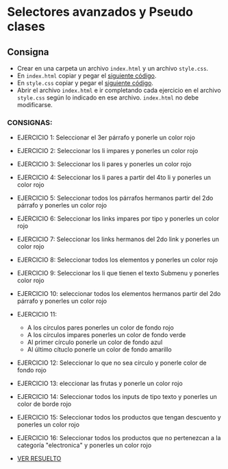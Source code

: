 # Selectores avanzados y Pseudo clases

## Consigna

- Crear en una carpeta un archivo `index.html` y un archivo `style.css`.
- En `index.html` copiar y pegar el [siguiente código](https://raw.githubusercontent.com/Ada-IT/ejercicios-frontend/master/modulo-2/ejercicios/selectores/index.html).
- En `style.css` copiar y pegar el [siguiente código](https://raw.githubusercontent.com/Ada-IT/ejercicios-frontend/master/modulo-2/ejercicios/selectores/style.css).
- Abrir el archivo `index.html` e ir completando cada ejercicio en el archivo `style.css` según lo indicado en ese archivo. `index.html` no debe modificarse.

### CONSIGNAS:
-  EJERCICIO 1: Seleccionar el 3er párrafo y ponerle un color rojo
-  EJERCICIO 2: Seleccionar los li impares y ponerles un color rojo
-  EJERCICIO 3: Seleccionar los li pares y ponerles un color rojo
-  EJERCICIO 4: Seleccionar los li pares a partir del 4to li y ponerles un color rojo
-  EJERCICIO 5: Seleccionar todos los párrafos hermanos partir del 2do párrafo y ponerles un color rojo
-  EJERCICIO 6: Seleccionar los links impares por tipo y ponerles un color rojo
-  EJERCICIO 7: Seleccionar los links hermanos del 2do link y ponerles un color rojo
-  EJERCICIO 8: Seleccionar todos los elementos y ponerles un color rojo
-  EJERCICIO 9: Seleccionar los li que tienen el texto Submenu y ponerles color rojo
-  EJERCICIO 10: seleccionar todos los elementos hermanos partir del 2do párrafo y ponerles un color rojo
-  EJERCICIO 11: 
   -  A los círculos pares ponerles un color de fondo rojo
   -  A los círculos impares ponerles un color de fondo verde
   -  Al primer círculo ponerle un color de fondo azul
   -  Al último cítuclo ponerle un color de fondo amarillo
- EJERCICIO 12: Seleccionar lo que no sea círculo y ponerle color de fondo rojo
- EJERCICIO 13: eleccionar las frutas y ponerle un color rojo
- EJERCICIO 14: Seleccionar todos los inputs de tipo texto y ponerles un color de borde rojo
- EJERCICIO 15: Seleccionar todos los productos que tengan descuento y ponerles un color rojo
- EJERCICIO 16: Seleccionar todos los productos que no pertenezcan a la categoría "electronica" y ponerles un color rojo

- [VER RESUELTO](https://magamahe.github.io/TRABAJOS_ADA/FRONTEND_/MODULO_2/Clase_11/ejercicio/index.html) 